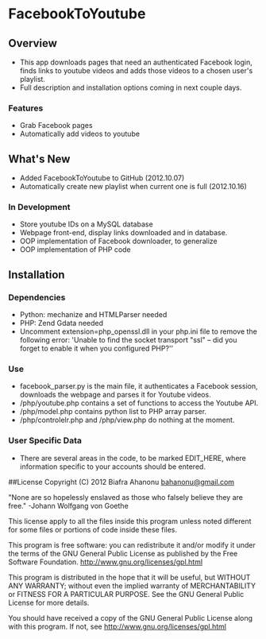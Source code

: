 # FacebookToYoutube

## Overview
* This app downloads pages that need an authenticated Facebook login, finds links to youtube videos and adds those videos to a chosen user's playlist.
* Full description and installation options coming in next couple days.

### Features

* Grab Facebook pages
* Automatically add videos to youtube

## What's New
* Added FacebookToYoutube to GitHub (2012.10.07)
* Automatically create new playlist when current one is full (2012.10.16)

### In Development
* Store youtube IDs on a MySQL database
* Webpage front-end, display links downloaded and in database.
* OOP implementation of Facebook downloader, to generalize
* OOP implementation of PHP code

## Installation

### Dependencies
* Python: mechanize and HTMLParser needed
* PHP: Zend Gdata needed
* Uncomment extension=php_openssl.dll in your php.ini file to remove the following error: 'Unable to find the socket transport "ssl" – did you forget to enable it when you configured PHP?''

### Use
* facebook_parser.py is the main file, it authenticates a Facebook session, downloads the webpage and parses it for Youtube videos.
* /php/youtube.php contains a set of functions to access the Youtube API.
* /php/model.php contains python list to PHP array parser.
* /php/controlelr.php and /php/view.php do nothing at the moment.

### User Specific Data
* There are several areas in the code, to be marked EDIT_HERE, where information specific to your accounts should be entered.

##License
Copyright (C) 2012 Biafra Ahanonu <bahanonu@gmail.com>

"None are so hopelessly enslaved as those who falsely believe they are free."
                                              -Johann Wolfgang von Goethe

This license apply to all the files inside this program unless noted different for some files or portions of code inside these files.

This program is free software: you can redistribute it and/or modify it under the terms of the GNU General Public License as published by the Free Software Foundation. http://www.gnu.org/licenses/gpl.html

This program is distributed in the hope that it will be useful, but WITHOUT ANY WARRANTY; without even the implied warranty of MERCHANTABILITY or FITNESS FOR A PARTICULAR PURPOSE. See the GNU General Public License for more details.

You should have received a copy of the GNU General Public License along with this program. If not, see http://www.gnu.org/licenses/gpl.html
